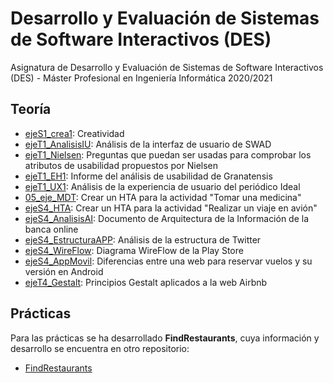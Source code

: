 # Desarrollo y Evaluación de Sistemas de Software Interactivos (DES)

Asignatura de Desarrollo y Evaluación de Sistemas de Software Interactivos (DES) - Máster Profesional en Ingeniería Informática 2020/2021

## Teoría

* [ejeS1_crea1](teoria/ejeS1_crea1.pdf): Creatividad
* [ejeT1_AnalisisIU](teoria/ejeT1_AnalisisIU.pdf): Análisis de la interfaz de usuario de SWAD
* [ejeT1_Nielsen](teoria/ejeT1_Nielsen.pdf): Preguntas que puedan ser usadas para comprobar los atributos de usabilidad propuestos por Nielsen
* [ejeT1_EH1](teoria/ejeT1_EH1.pdf): Informe del análisis de usabilidad de Granatensis
* [ejeT1_UX1](teoria/ejeT1_UX1.pdf): Análisis de la experiencia de usuario del periódico Ideal
* [05_eje_MDT](teoria/05_eje_MDT.pdf): Crear un HTA para la actividad "Tomar una medicina"
* [ejeS4_HTA](teoria/ejeS4_HTA_2021.pdf): Crear un HTA para la actividad "Realizar un viaje en avión"
* [ejeS4_AnalisisAI](teoria/ejeS4_AnalisisAI.pdf): Documento de Arquitectura de la Información de la banca online
* [ejeS4_EstructuraAPP](teoria/ejeS4_EstructuraAPP.pdf): Análisis de la estructura de Twitter
* [ejeS4_WireFlow](teoria/ejeS4_WireFlow.pdf): Diagrama WireFlow de la Play Store
* [ejeS4_AppMovil](teoria/ejeS4_AppMovil.pdf): Diferencias entre una web para reservar vuelos y su versión en Android
* [ejeT4_Gestalt](teoria/ejeT4_Gestalt.pdf): Principios Gestalt aplicados a la web Airbnb

## Prácticas

Para las prácticas se ha desarrollado **FindRestaurants**, cuya información y desarrollo se encuentra en otro repositorio:

* [FindRestaurants](https://github.com/Jumacasni/FindRestaurants/blob/main/README.md)
